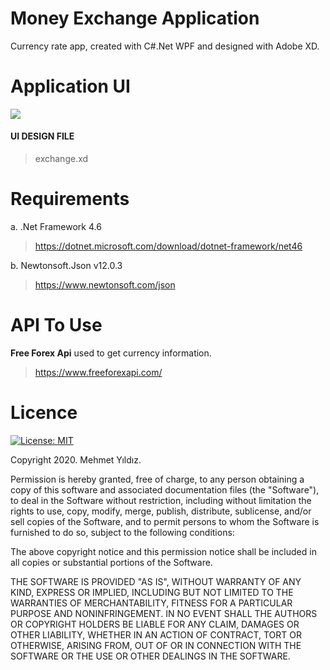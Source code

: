 # Money Exchange Application

Currency rate app, created with C#.Net WPF and designed with Adobe XD.

# Application UI

![](https://i.imgyukle.com/2020/08/24/uUxwNQ.png)

#### UI DESIGN FILE

> exchange.xd

# Requirements

a. .Net Framework 4.6

> https://dotnet.microsoft.com/download/dotnet-framework/net46

b. Newtonsoft.Json v12.0.3

> https://www.newtonsoft.com/json

# API To Use

<b>Free Forex Api</b> used to get currency information.

> https://www.freeforexapi.com/

# Licence

[![License: MIT](https://img.shields.io/badge/License-MIT-yellow.svg)](https://opensource.org/licenses/MIT)

Copyright 2020. Mehmet Yıldız.

Permission is hereby granted, free of charge, to any person obtaining a copy of this software and associated documentation files (the "Software"), to deal in the Software without restriction, including without limitation the rights to use, copy, modify, merge, publish, distribute, sublicense, and/or sell copies of the Software, and to permit persons to whom the Software is furnished to do so, subject to the following conditions:

The above copyright notice and this permission notice shall be included in all copies or substantial portions of the Software.

THE SOFTWARE IS PROVIDED "AS IS", WITHOUT WARRANTY OF ANY KIND, EXPRESS OR IMPLIED, INCLUDING BUT NOT LIMITED TO THE WARRANTIES OF MERCHANTABILITY, FITNESS FOR A PARTICULAR PURPOSE AND NONINFRINGEMENT. IN NO EVENT SHALL THE AUTHORS OR COPYRIGHT HOLDERS BE LIABLE FOR ANY CLAIM, DAMAGES OR OTHER LIABILITY, WHETHER IN AN ACTION OF CONTRACT, TORT OR OTHERWISE, ARISING FROM, OUT OF OR IN CONNECTION WITH THE SOFTWARE OR THE USE OR OTHER DEALINGS IN THE SOFTWARE.
